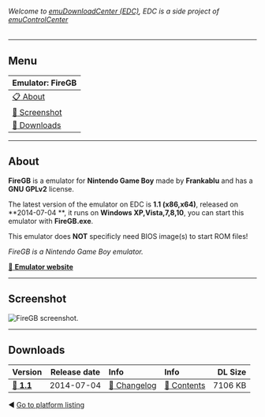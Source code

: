 ###### Welcome to [emuDownloadCenter (EDC)](https://github.com/PhoenixInteractiveNL/emuDownloadCenter/wiki/), EDC is a side project of [emuControlCenter](https://github.com/PhoenixInteractiveNL/emuControlCenter/wiki/)
***
## Menu
| **Emulator: FireGB** |
|:---------|
| [:clipboard: About](#about) |
| [:sunrise: Screenshot](#screenshot) |
| [:floppy_disk: Downloads](#downloads) |
***
## About
**FireGB** is a emulator for **Nintendo Game Boy** made by **Frankablu** and has a **GNU GPLv2** license.

The latest version of the emulator on EDC is **1.1 (x86,x64)**, released on **2014-07-04 **, it runs on **Windows XP,Vista,7,8,10**, you can start this emulator with **FireGB.exe**.

This emulator does **NOT** specificly need BIOS image(s) to start ROM files!

_FireGB is a Nintendo Game Boy emulator._

[:link: **Emulator website**](https://github.com/Frankablu/FireGB)
***
## Screenshot
![](https://raw.githubusercontent.com/PhoenixInteractiveNL/emuDownloadCenter/master/hooks/firegb/screen.jpg "FireGB screenshot.")
***
## Downloads
| Version  | Release date  | Info       | Info       | DL Size    |
|:---------|:-------------:|:-----------|:-----------|-----------:|
| [:floppy_disk: **1.1**](https://github.com/PhoenixInteractiveNL/edc-repo0003/raw/master/firegb/1.1.7z) | 2014-07-04 | [:page_facing_up: Changelog](https://github.com/PhoenixInteractiveNL/edc-repo0003/blob/master/firegb/1.1_changelog.txt) | [:mag_right: Contents](https://github.com/PhoenixInteractiveNL/edc-repo0003/blob/master/firegb/1.1_contents.txt) | 7106 KB |

:arrow_backward: [Go to platform listing](https://github.com/PhoenixInteractiveNL/emuDownloadCenter/wiki/EDC-Platform-List)

